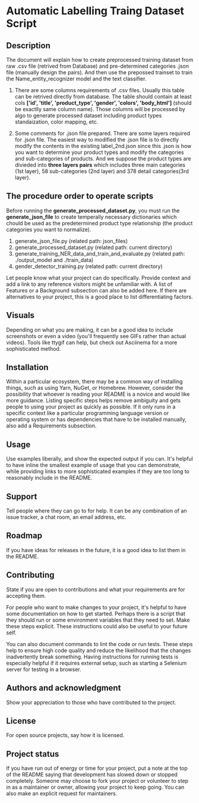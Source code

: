 
# Automatic Labelling Traing Dataset Script
## Description
The document will explain how to create preprocessed training dataset from raw .csv file (retrived from Database) and pre-determined categories .json file (manually design the pairs). And then use the prepossed trainset to train the Name_entity_recognizer model and the text classifier. 

1.  There are some columns requirements of .csv files. Usually this table can be retrived directly from database. The table should contain at least cols **['id', 'title', 'product_type', 'gender', 'colors', 'body_html']** (should be exactlly same column name). Those columns will be processed by algo to generate processed dataset including product types standaization, color mapping, etc.
   
2.  Some comments for .json file prepared. There are some layers required for .json file. The easiest way to modified the .json file is to directly modify the contents in the existing label_2nd.json since this .json is how you want to determine your product types and modify the categories and sub-categories of products. And we suppose the product types are divieded into **three layers pairs** which includes three main categories (1st layer), 58 sub-categories (2nd layer) and 378 detail categories(3rd layer). 
   
## The procedure order to operate scripts
   Before running the **generate_processed_dataset.py**, you must run the **generate_json_file** to create temperally necessary dictionaries which chould be used as the predetermined product type relationship (the product categories you want to normalize). 
   1. generate_json_file.py (related path: json_files)
   2. generate_processed_dataset.py (related path: current directory)
   3. generate_training_NER_data_and_train_and_evaluate.py (related path: ./output_model and ./train_data)
   4. gender_detector_training.py (related path: current directory) 

Let people know what your project can do specifically. Provide context and add a link to any reference visitors might be unfamiliar with. A list of Features or a Background subsection can also be added here. If there are alternatives to your project, this is a good place to list differentiating factors.

## Visuals
Depending on what you are making, it can be a good idea to include screenshots or even a video (you'll frequently see GIFs rather than actual videos). Tools like ttygif can help, but check out Asciinema for a more sophisticated method.

## Installation
Within a particular ecosystem, there may be a common way of installing things, such as using Yarn, NuGet, or Homebrew. However, consider the possibility that whoever is reading your README is a novice and would like more guidance. Listing specific steps helps remove ambiguity and gets people to using your project as quickly as possible. If it only runs in a specific context like a particular programming language version or operating system or has dependencies that have to be installed manually, also add a Requirements subsection.

## Usage
Use examples liberally, and show the expected output if you can. It's helpful to have inline the smallest example of usage that you can demonstrate, while providing links to more sophisticated examples if they are too long to reasonably include in the README.

## Support
Tell people where they can go to for help. It can be any combination of an issue tracker, a chat room, an email address, etc.

## Roadmap
If you have ideas for releases in the future, it is a good idea to list them in the README.

## Contributing
State if you are open to contributions and what your requirements are for accepting them.

For people who want to make changes to your project, it's helpful to have some documentation on how to get started. Perhaps there is a script that they should run or some environment variables that they need to set. Make these steps explicit. These instructions could also be useful to your future self.

You can also document commands to lint the code or run tests. These steps help to ensure high code quality and reduce the likelihood that the changes inadvertently break something. Having instructions for running tests is especially helpful if it requires external setup, such as starting a Selenium server for testing in a browser.

## Authors and acknowledgment
Show your appreciation to those who have contributed to the project.

## License
For open source projects, say how it is licensed.

## Project status
If you have run out of energy or time for your project, put a note at the top of the README saying that development has slowed down or stopped completely. Someone may choose to fork your project or volunteer to step in as a maintainer or owner, allowing your project to keep going. You can also make an explicit request for maintainers.
